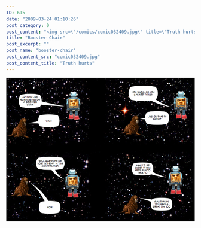 ```yaml
---
ID: 615
date: "2009-03-24 01:10:26"
post_category: 0
post_content: "<img src=\"/comics/comic032409.jpg\" title=\"Truth hurts\" />"
title: "Booster Chair"
post_excerpt: ""
post_name: "booster-chair"
post_content_src: "comic032409.jpg"
post_content_title: "Truth hurts"
---
```



[![Truth hurts](/comics-hi-res/comic032409.jpg)](/comics-hi-res/comic032409.jpg)
